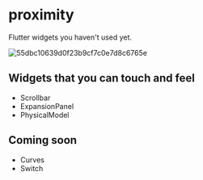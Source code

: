 


# proximity

Flutter widgets you haven't used yet.  
  
  
![55dbc10639d0f23b9cf7c0e7d8c6765e](https://user-images.githubusercontent.com/28733986/116259353-b05e8800-a7b0-11eb-8a50-a1cb05ebcb39.gif)

## Widgets that you can touch and feel

- Scrollbar
- ExpansionPanel
- PhysicalModel

## Coming soon

- Curves
- Switch

